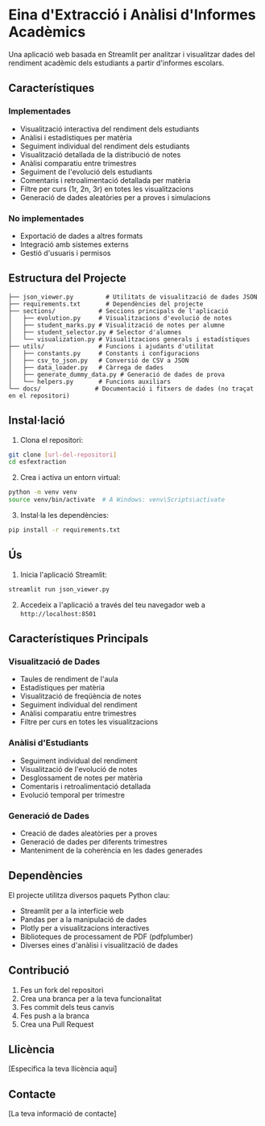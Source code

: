# Eina d'Extracció i Anàlisi d'Informes Acadèmics

Una aplicació web basada en Streamlit per analitzar i visualitzar dades del rendiment acadèmic dels estudiants a partir d'informes escolars.

## Característiques

### Implementades
- Visualització interactiva del rendiment dels estudiants
- Anàlisi i estadístiques per matèria
- Seguiment individual del rendiment dels estudiants
- Visualització detallada de la distribució de notes
- Anàlisi comparatiu entre trimestres
- Seguiment de l'evolució dels estudiants
- Comentaris i retroalimentació detallada per matèria
- Filtre per curs (1r, 2n, 3r) en totes les visualitzacions
- Generació de dades aleatòries per a proves i simulacions

### No implementades
- Exportació de dades a altres formats
- Integració amb sistemes externs
- Gestió d'usuaris i permisos

## Estructura del Projecte

```
├── json_viewer.py         # Utilitats de visualització de dades JSON
├── requirements.txt       # Dependències del projecte
├── sections/            # Seccions principals de l'aplicació
│   ├── evolution.py     # Visualitzacions d'evolució de notes
│   ├── student_marks.py # Visualització de notes per alumne
│   ├── student_selector.py # Selector d'alumnes
│   └── visualization.py # Visualitzacions generals i estadístiques
├── utils/               # Funcions i ajudants d'utilitat
│   ├── constants.py     # Constants i configuracions
│   ├── csv_to_json.py   # Conversió de CSV a JSON
│   ├── data_loader.py   # Càrrega de dades
│   ├── generate_dummy_data.py # Generació de dades de prova
│   └── helpers.py       # Funcions auxiliars
└── docs/               # Documentació i fitxers de dades (no traçat en el repositori)
```

## Instal·lació

1. Clona el repositori:
```bash
git clone [url-del-repositori]
cd esfextraction
```

2. Crea i activa un entorn virtual:
```bash
python -m venv venv
source venv/bin/activate  # A Windows: venv\Scripts\activate
```

3. Instal·la les dependències:
```bash
pip install -r requirements.txt
```

## Ús

1. Inicia l'aplicació Streamlit:
```bash
streamlit run json_viewer.py
```

2. Accedeix a l'aplicació a través del teu navegador web a `http://localhost:8501`

## Característiques Principals

### Visualització de Dades
- Taules de rendiment de l'aula
- Estadístiques per matèria
- Visualització de freqüència de notes
- Seguiment individual del rendiment
- Anàlisi comparatiu entre trimestres
- Filtre per curs en totes les visualitzacions

### Anàlisi d'Estudiants
- Seguiment individual del rendiment
- Visualització de l'evolució de notes
- Desglossament de notes per matèria
- Comentaris i retroalimentació detallada
- Evolució temporal per trimestre

### Generació de Dades
- Creació de dades aleatòries per a proves
- Generació de dades per diferents trimestres
- Manteniment de la coherència en les dades generades

## Dependències

El projecte utilitza diversos paquets Python clau:
- Streamlit per a la interfície web
- Pandas per a la manipulació de dades
- Plotly per a visualitzacions interactives
- Biblioteques de processament de PDF (pdfplumber)
- Diverses eines d'anàlisi i visualització de dades

## Contribució

1. Fes un fork del repositori
2. Crea una branca per a la teva funcionalitat
3. Fes commit dels teus canvis
4. Fes push a la branca
5. Crea una Pull Request

## Llicència

[Especifica la teva llicència aquí]

## Contacte

[La teva informació de contacte] 